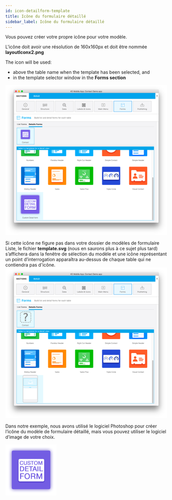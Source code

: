 ```yaml
---
id: icon-detailform-template
title: Icône du formulaire détaillé
sidebar_label: Icône du formulaire détaillé
---
```

Vous pouvez créer votre propre icône pour votre modèle.

L'icône doit avoir une résolution de 160x160px et doit être nommée **layoutIconx2.png**

The icon will be used:

* above the table name when the template has been selected, and
* in the template selector window in the **Forms section**

![Custom detailform template](assets/custom-detailform/custom-detailform-template.png)

Si cette icône ne figure pas dans votre dossier de modèles de formulaire Liste, le fichier **template.svg** (nous en saurons plus à ce sujet plus tard) s’affichera dans la fenêtre de sélection du modèle et une icône représentant un point d’interrogation apparaîtra au-dessus de chaque table qui ne contiendra pas d'icône. ![Missing listform icon custom template](assets/custom-detailform/missing-detailform-icon-custom-template.png)

Dans notre exemple, nous avons utilisé le logiciel Photoshop pour créer l’icône du modèle de formulaire détaillé, mais vous pouvez utiliser le logiciel d’image de votre choix.

![Custom listform template icon](assets/custom-detailform/custom-detail-form-icon.png)